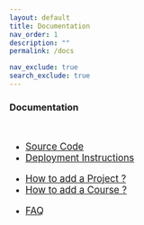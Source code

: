 ```yaml
---
layout: default
title: Documentation
nav_order: 1
description: ""
permalink: /docs

nav_exclude: true
search_exclude: true
---
```


<h3>Documentation</h3>
<br>
<ul style="font-size: larger">
    <li><a target="_blank" href="https://github.com/cepdnaclk/projects.ce.pdn.ac.lk">Source Code</a></li>
    <li><a href="/docs/deployment">Deployment Instructions</a></li>
</ul>

<ul style="font-size: larger">
    <li><a href="/docs/how-to-add-a-project">How to add a Project ?</a></li>
    <li><a href="/docs/how-to-add-a-course">How to add a Course ?</a></li>
</ul>

<ul style="font-size: larger">
    <li><a href="/docs/faq">FAQ</a></li>
</ul>
